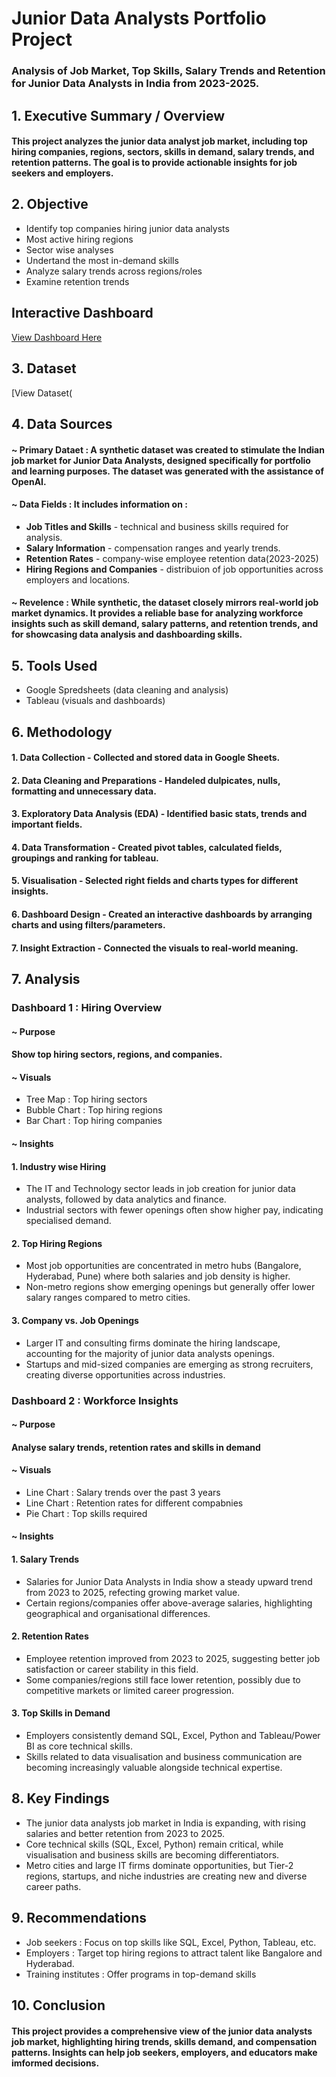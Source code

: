 # Junior Data Analysts Portfolio Project
### Analysis of Job Market, Top Skills, Salary Trends and Retention for Junior Data Analysts in India from 2023-2025.
## 1. Executive Summary / Overview
#### This project analyzes the junior data analyst job market, including top hiring companies, regions, sectors, skills in demand, salary trends, and retention patterns. The goal is to provide actionable insights for job seekers and employers.
## 2. Objective
 - Identify top companies hiring junior data analysts
 - Most active hiring regions
 - Sector wise analyses
 - Undertand the most in-demand skills
 - Analyze salary trends across regions/roles
 - Examine retention trends
## Interactive Dashboard
[ View Dashboard Here ](https://public.tableau.com/views/JuniorDataAnalystsMarketAnalysis/Dashboard1)
## 3. Dataset
[View Dataset(
## 4. Data Sources
#### ~ **Primary Dataet** : A synthetic dataset was created to stimulate the Indian job market for Junior Data Analysts, designed specifically for portfolio and learning purposes. The dataset was generated with the assistance of OpenAI.
#### ~ **Data Fields** : It includes information on :
- **Job Titles and Skills** - technical and business skills required for analysis.
- **Salary Information** - compensation ranges and yearly trends.
- **Retention Rates** - company-wise employee retention data(2023-2025)
- **Hiring Regions and Companies** - distribuion of job opportunities across employers and locations.
#### ~ **Revelence** : While synthetic, the dataset closely mirrors real-world job market dynamics. It provides a reliable base for analyzing workforce insights such as skill demand, salary patterns, and retention trends, and for showcasing data analysis and dashboarding skills.
## 5. Tools Used
- Google Spredsheets (data cleaning and analysis)
- Tableau (visuals and dashboards)
## 6. Methodology
#### 1. Data Collection - Collected and stored data in Google Sheets.
#### 2. Data Cleaning and Preparations - Handeled dulpicates, nulls, formatting and unnecessary data.
#### 3. Exploratory Data Analysis (EDA) - Identified basic stats, trends and important fields.
#### 4. Data Transformation - Created pivot tables, calculated fields, groupings and ranking for tableau.
#### 5. Visualisation - Selected right fields and charts types for different insights.
#### 6. Dashboard Design - Created an interactive dashboards by arranging charts and using filters/parameters.
#### 7. Insight Extraction - Connected the visuals to real-world meaning.
## 7. Analysis
### Dashboard 1 : Hiring Overview
#### ~ Purpose
#### Show top hiring sectors, regions, and companies.
#### ~ Visuals
- Tree Map : Top hiring sectors
- Bubble Chart : Top hiring regions
- Bar Chart : Top hiring companies
#### ~ Insights
#### 1. Industry wise Hiring
- The IT and Technology sector leads in job creation for junior data analysts, followed by data analytics and finance.
- Industrial sectors with fewer openings often show higher pay, indicating specialised demand.
#### 2. Top Hiring Regions
- Most job opportunities are concentrated in metro hubs (Bangalore, Hyderabad, Pune) where both salaries and job density is higher.
- Non-metro regions show emerging openings but generally offer lower salary ranges compared to metro cities.
#### 3. Company vs. Job Openings
- Larger IT and consulting firms dominate the hiring landscape, accounting for the majority of junior data analysts openings.
- Startups and mid-sized companies are emerging as strong recruiters, creating diverse opportunities across industries. 
### Dashboard 2 : Workforce Insights
#### ~ Purpose
#### Analyse salary trends, retention rates and skills in demand
#### ~ Visuals
- Line Chart : Salary trends over the past 3 years
- Line Chart : Retention rates for different compabnies
- Pie Chart : Top skills required
#### ~ Insights
#### 1. Salary Trends 
- Salaries for Junior Data Analysts in India show a steady upward trend from 2023 to 2025, refecting growing market value.
- Certain regions/companies offer above-average salaries, highlighting geographical and organisational differences.
#### 2. Retention Rates
- Employee retention improved from 2023 to 2025, suggesting better job satisfaction or career stability in this field.
- Some companies/regions still face lower retention, possibly due to competitive markets or limited career progression.
#### 3. Top Skills in Demand
- Employers consistently demand SQL, Excel, Python and Tableau/Power BI as core technical skills.
- Skills related to data visualisation and business communication are becoming increasingly valuable alongside technical expertise.
## 8. Key Findings
- The junior data analysts job market in India is expanding, with rising salaries and better retention from 2023 to 2025.
- Core technical skills (SQL, Excel, Python) remain critical, while visualisation and business skills are becoming differentiators.
- Metro cities and large IT firms dominate opportunities, but Tier-2 regions, startups, and niche industries are creating new and diverse career paths.
## 9. Recommendations
- Job seekers : Focus on top skills like SQL, Excel, Python, Tableau, etc.
- Employers : Target top hiring regions to attract talent like Bangalore and Hyderabad.
- Training institutes : Offer programs in top-demand skills
## 10. Conclusion
#### This project provides a comprehensive view of the junior data analysts job market, highlighting hiring trends, skills demand, and compensation patterns. Insights can help job seekers, employers, and educators make imformed decisions.




